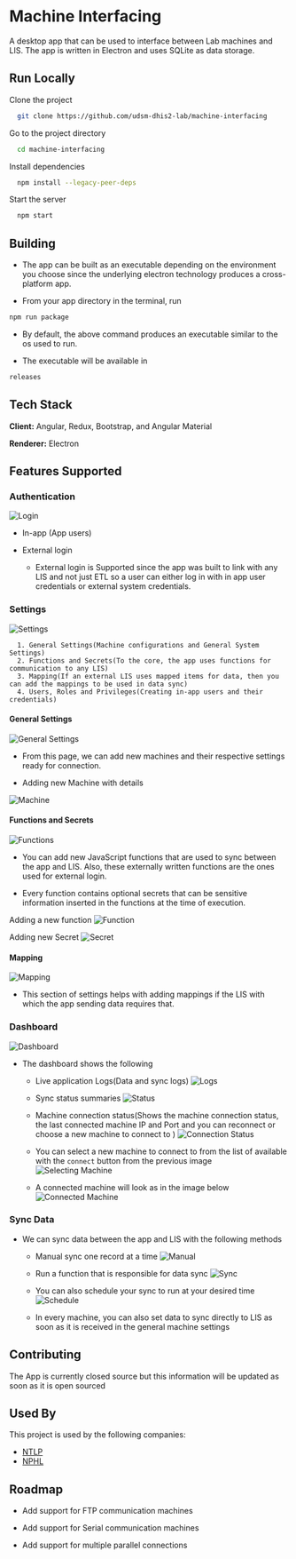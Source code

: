 # Machine Interfacing

A desktop app that can be used to interface between Lab machines and LIS. The app is written in Electron and uses SQLite as data storage.

## Run Locally

Clone the project

```bash
  git clone https://github.com/udsm-dhis2-lab/machine-interfacing
```

Go to the project directory

```bash
  cd machine-interfacing
```

Install dependencies

```bash
  npm install --legacy-peer-deps
```

Start the server

```bash
  npm start
```

## Building

- The app can be built as an executable depending on the environment you choose since the underlying electron technology produces a cross-platform app.

- From your app directory in the terminal, run

```bash
npm run package
```

- By default, the above command produces an executable similar to the os used to run.

- The executable will be available in

```bash
releases
```

## Tech Stack

**Client:** Angular, Redux, Bootstrap, and Angular Material

**Renderer:** Electron

## Features Supported

### Authentication

![Login](./docs/images/login.png)

- In-app (App users)

- External login
  - External login is Supported since the app was built to link with any LIS and not just ETL so a user can either log in with in app user credentials or external system credentials.

### Settings

![Settings](./docs/images/settings.png)

      1. General Settings(Machine configurations and General System Settings)
      2. Functions and Secrets(To the core, the app uses functions for communication to any LIS)
      3. Mapping(If an external LIS uses mapped items for data, then you can add the mappings to be used in data sync)
      4. Users, Roles and Privileges(Creating in-app users and their credentials)

#### General Settings

![General Settings](./docs/images/general-settings.png)

- From this page, we can add new machines and their respective settings ready for connection.

- Adding new Machine with details

![Machine](./docs/images/machine.png)

#### Functions and Secrets

![Functions](./docs/images/functions.png)

- You can add new JavaScript functions that are used to sync between the app and LIS. Also, these externally written functions are the ones used for external login.

- Every function contains optional secrets that can be sensitive information inserted in the functions at the time of execution.

Adding a new function
![Function](./docs/images/function.png)

Adding new Secret
![Secret](./docs/images/secret.png)

#### Mapping

![Mapping](./docs/images/mappings.png)

- This section of settings helps with adding mappings if the LIS with which the app sending data requires that.

### Dashboard

![Dashboard](./docs/images/dashboard.png)

- The dashboard shows the following

  - Live application Logs(Data and sync logs)
    ![Logs](./docs/images/logs.png)
  - Sync status summaries
    ![Status](./docs/images/status.png)

  - Machine connection status(Shows the machine connection status, the last connected machine IP and Port and you can reconnect or choose a new machine to connect to )
    ![Connection Status](./docs/images/conn.png)

  - You can select a new machine to connect to from the list of available with the `connect` button from the previous image
    ![Selecting Machine](./docs/images/select.png)

  - A connected machine will look as in the image below
    ![Connected Machine](./docs/images/connected.png)

### Sync Data

- We can sync data between the app and LIS with the following methods

  - Manual sync one record at a time
    ![Manual](./docs/images/manual.png)

  - Run a function that is responsible for data sync
    ![Sync](./docs/images/sync.png)
  - You can also schedule your sync to run at your desired time
    ![Schedule](./docs/images/schedule.png)

  - In every machine, you can also set data to sync directly to LIS as soon as it is received in the general machine settings

## Contributing

The App is currently closed source but this information will be updated as soon as it is open sourced

## Used By

This project is used by the following companies:

- [NTLP](https://ntlp.go.tz/)
- [NPHL](https://nphl.go.tz)

## Roadmap

- Add support for FTP communication machines

- Add support for Serial communication machines

- Add support for multiple parallel connections
